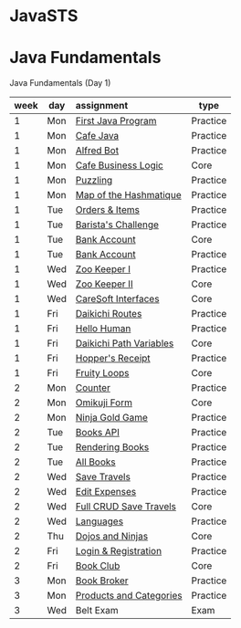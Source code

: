 # JavaSTS

# Java Fundamentals

Java Fundamentals (Day 1)

| week | day | assignment                                                           | type     |
|------|-----|:---------------------------------------------------------------------|----------|
| 1    | Mon | [First Java Program](FirstJavaProgramSts/src/tylermaxwell/Main.java) | Practice |
| 1    | Mon | [Cafe Java](CafeJava/README.md)                                      | Practice |
| 1    | Mon | [Alfred Bot](AlfredBot/README.md)                                    | Practice |
| 1    | Mon | [Cafe Business Logic](CafeBusinessLogic/README.md)                   | Core     |
| 1    | Mon | [Puzzling](Puzzling/README.md)                                       | Practice |
| 1    | Mon | [Map of the Hashmatique](MapOfTheHashmatique/README.md)              | Practice |
| 1    | Tue | [Orders & Items](OrdersAndItems/README.md)                           | Practice |
| 1    | Tue | [Barista's Challenge](BaristasChallenge/README.md)                   | Practice |
| 1    | Tue | [Bank Account](BankAccount/README.md)                                | Core     |
| 1    | Tue | [Bank Account](Coffeedore64/README.md)	                              | Practice |
| 1    | Wed | [Zoo Keeper I](ZooKeeperI/README.md)	                                | Practice |
| 1    | Wed | [Zoo Keeper II](ZooKeeperII/README.md)	                              | Core     |
| 1    | Wed | [CareSoft Interfaces](CareSoftInterfaces/README.md)	                 | Core     |
| 1    | Fri | [Daikichi Routes](DaikichiRoutes/README.md)	                         | Practice |
| 1    | Fri | [Hello Human](HelloHuman/README.md)	                                 | Practice |
| 1    | Fri | [Daikichi Path Variables](DaikichiPathVariables/README.md)	          | Core     |
| 1    | Fri | [Hopper's Receipt](HoppersReceipt/README.md)	                        | Practice |
| 1    | Fri | [Fruity Loops](FruityLoops/README.md)	                               | Core     |
| 2    | Mon | [Counter](Counter/README.md)  	                                      | Practice |
| 2    | Mon | [Omikuji Form](OmikujiForm/README.md)                                | Core     |
| 2    | Mon | [Ninja Gold Game](NinjaGoldGame/README.md)	                          | Practice |
| 2    | Tue | [Books API](BooksApi/README.md)	                                     | Practice |
| 2    | Tue | [Rendering Books](BooksApi/README.md)	                               | Practice |
| 2    | Tue | [All Books](AllBooks/README.md)	                                     | Practice |
| 2    | Wed | [Save Travels](SaveTravels/README.md)	                               | Practice |
| 2    | Wed | [Edit Expenses](EditExpenses/README.md)                              | Practice |
| 2    | Wed | [Full CRUD Save Travels](FullCrudSaveTravels)                        | Core     |
| 2    | Wed | [Languages](Languages/README.md)	                                    | Practice |
| 2    | Thu | [Dojos and Ninjas](DojosAndNinjas/README.md)                         | Core     |
| 2    | Fri | [Login & Registration](LoginRegistration/README.md)                  | Practice |
| 2    | Fri | [Book Club](LoginRegistration/README.md)	                            | Core     |
| 3    | Mon | [Book Broker](BookBroker/README.md)	                                 | Practice |
| 3    | Mon | [Products and Categories](ProductsAndCategories/README.md)           | Practice |
| 3    | Wed | Belt Exam                                                            | Exam     |
